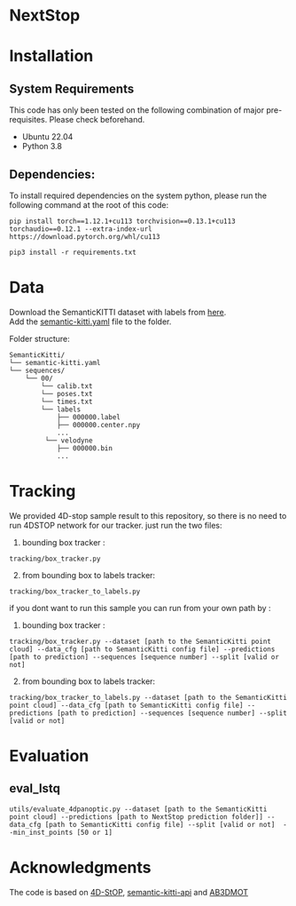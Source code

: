 # NextStop

# Installation
## System Requirements
This code has only been tested on the following combination of major pre-requisites. Please check beforehand.

* Ubuntu 22.04
* Python 3.8

## Dependencies:
To install required dependencies on the system python, please run the following command at the root of this code:
```
pip install torch==1.12.1+cu113 torchvision==0.13.1+cu113 torchaudio==0.12.1 --extra-index-url https://download.pytorch.org/whl/cu113

pip3 install -r requirements.txt
```

# Data
Download the SemanticKITTI dataset with labels from [here](http://semantic-kitti.org/dataset.html#download/).  
Add the [semantic-kitti.yaml](https://github.com/PRBonn/semantic-kitti-api/blob/master/config/semantic-kitti.yaml) file to the folder.

Folder structure:
```
SemanticKitti/  
└── semantic-kitti.yaml  
└── sequences/  
    └── 00/  
        └── calib.txt  
        └── poses.txt  
        └── times.txt  
        └── labels  
            ├── 000000.label  
            ├── 000000.center.npy  
            ...  
         └── velodyne  
            ├── 000000.bin  
            ...
```
# Tracking
We provided 4D-stop sample result to this repository, so there is no need to run 4DSTOP network for our tracker.
just run the two files: 

1. bounding box tracker :
```
tracking/box_tracker.py
```
2. from bounding box to labels tracker:
```
tracking/box_tracker_to_labels.py
```

if you dont want to run this sample you can run from your own path by :
1. bounding box tracker :
```
tracking/box_tracker.py --dataset [path to the SemanticKitti point cloud] --data_cfg [path to SemanticKitti config file] --predictions [path to prediction] --sequences [sequence number] --split [valid or not]
```
2. from bounding box to labels tracker:
```
tracking/box_tracker_to_labels.py --dataset [path to the SemanticKitti point cloud] --data_cfg [path to SemanticKitti config file] --predictions [path to prediction] --sequences [sequence number] --split [valid or not]
```

# Evaluation

## eval_lstq
```
utils/evaluate_4dpanoptic.py --dataset [path to the SemanticKitti point cloud] --predictions [path to NextStop prediction folder]] --data_cfg [path to SemanticKitti config file] --split [valid or not]  --min_inst_points [50 or 1]
```

# Acknowledgments
The code is based on [4D-StOP](https://github.com/LarsKreuzberg/4D-StOP), [semantic-kitti-api](https://github.com/PRBonn/semantic-kitti-api) and [AB3DMOT](https://github.com/xinshuoweng/AB3DMOT)
